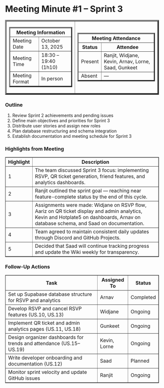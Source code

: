 <h1>Meeting Minute #1 – Sprint 3</h1>
<table align="center" cellspacing="0" cellpadding="4" border="4">
  <tr>
    <td>
      <table cellspacing="0" cellpadding="4" border="3">
        <tr>
          <th colspan="2">Meeting Information</th>
        </tr>
        <tr>
            <td>Meeting Date</td>
            <td>October 13, 2025</td>
        </tr>
        <tr>
            <td>Meeting Time</td>
            <td>18:30 – 19:40 (1h10)</td>
        </tr>
        <tr>
            <td>Meeting Format</td>
            <td>In person</td>
        </tr>
      </table>
    </td>
    <td>
      <table cellspacing="0" cellpadding="2" border="3">
        <tr>
          <th colspan="2">Meeting Attendance</th>
        </tr>
        <tr>
          <th>Status</th>
          <th>Attendee</th>
        </tr>
        <tr>
          <td>Present</td>
          <td>Ranjit, Widjane, Kevin, Arnav, Lorne, Saad, Gunkeet</td>
        </tr>
        <tr>
          <td>Absent</td>
          <td>—</td>
        </tr>
      </table>
    </td>
  </tr>
</table>

<h3>Outline</h3>
<ol>
  <li>Review Sprint 2 achievements and pending issues</li>
  <li>Define main objectives and priorities for Sprint 3</li>
  <li>Distribute user stories and assign new roles</li>
  <li>Plan database restructuring and schema integration</li>
  <li>Establish documentation and meeting schedule for Sprint 3</li>
</ol>

<h3>Highlights from Meeting</h3>
<table cellspacing="0" cellpadding="5" border="1">
  <tr>
    <th>Highlight</th>
    <th>Description</th>
  </tr>
  <tr>
    <td>1</td>
    <td>The team discussed Sprint 3 focus: implementing RSVP, QR ticket generation, friend features, and analytics dashboards.</td>
  </tr>
  <tr>
    <td>2</td>
    <td>Ranjit outlined the sprint goal — reaching near feature-complete status by the end of this cycle.</td>
  </tr>
  <tr>
    <td>3</td>
    <td>Assignments were made: Widjane on RSVP flow, Aariz on QR ticket display and admin analytics, Kevin and Hotplate5 on dashboards, Arnav on database schema, and Saad on documentation.</td>
  </tr>
  <tr>
    <td>4</td>
    <td>Team agreed to maintain consistent daily updates through Discord and GitHub Projects.</td>
  </tr>
  <tr>
    <td>5</td>
    <td>Decided that Saad will continue tracking progress and update the Wiki weekly for transparency.</td>
  </tr>
</table>

<h3>Follow-Up Actions</h3>
<table cellspacing="0" cellpadding="5" border="1">
  <tr>
    <th>Task</th>
    <th>Assigned To</th>
    <th>Status</th>
  </tr>
  <tr>
    <td>Set up Supabase database structure for RSVP and analytics</td>
    <td>Arnav</td>
    <td>Completed</td>
  </tr>
  <tr>
    <td>Develop RSVP and cancel RSVP features (US.10, US.13)</td>
    <td>Widjane</td>
    <td>Ongoing</td>
  </tr>
  <tr>
    <td>Implement QR ticket and admin analytics pages (US.11, US.18)</td>
    <td>Gunkeet</td>
    <td>Ongoing</td>
  </tr>
  <tr>
    <td>Design organizer dashboards for trends and attendance (US.15–US.19)</td>
    <td>Kevin, Lorne</td>
    <td>Ongoing</td>
  </tr>
  <tr>
    <td>Write developer onboarding and documentation (US.12)</td>
    <td>Saad</td>
    <td>Planned</td>
  </tr>
  <tr>
    <td>Monitor sprint velocity and update GitHub issues</td>
    <td>Ranjit</td>
    <td>Ongoing</td>
  </tr>
</table>
